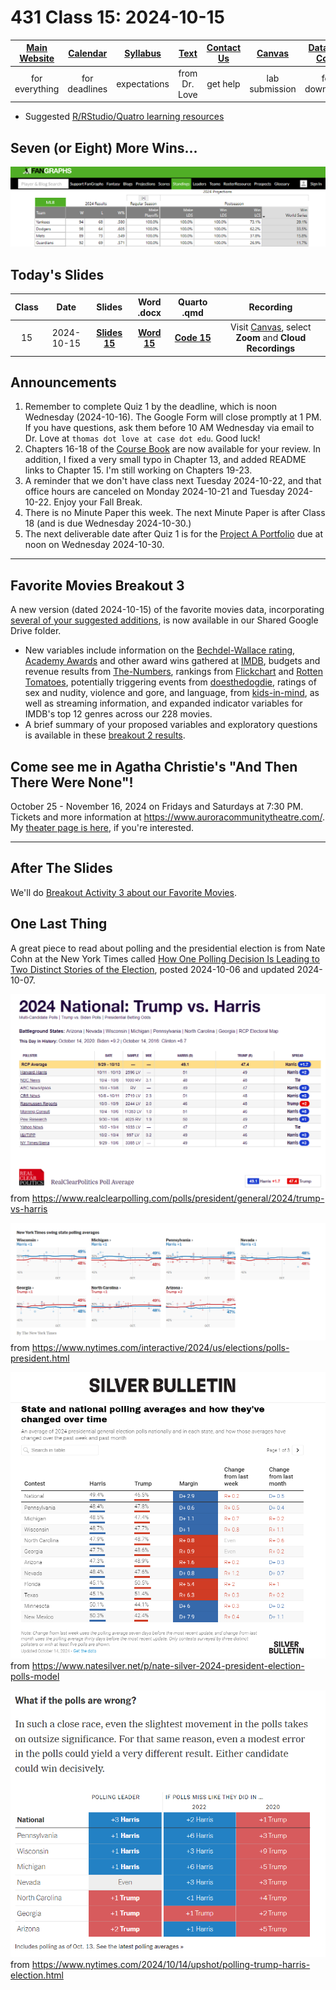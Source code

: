 # 431 Class 15: 2024-10-15

[Main Website](https://thomaselove.github.io/431-2024/) | [Calendar](https://thomaselove.github.io/431-2024/calendar.html) | [Syllabus](https://thomaselove.github.io/431-syllabus-2024/) | [Text](https://thomaselove.github.io/431-book/) | [Contact Us](https://thomaselove.github.io/431-2024/contact.html) | [Canvas](https://canvas.case.edu) | [Data and Code](https://github.com/THOMASELOVE/431-data)
:-----------: | :--------------: | :----------: | :---------: | :-------------: | :-----------: | :------------:
for everything | for deadlines | expectations | from Dr. Love | get help | lab submission | for downloads

- Suggested [R/RStudio/Quatro learning resources](https://thomaselove.github.io/431-2024/resources.html)

## Seven (or Eight) More Wins...

![](fg_2024-10-14.png)

## Today's Slides

Class | Date | Slides | Word .docx | Quarto .qmd | Recording
:---: | :--------: | :------: | :------: | :------: | :-------------:
15 | 2024-10-15 | **[Slides 15](https://thomaselove.github.io/431-slides-2024/class15.html)** | **[Word 15](https://thomaselove.github.io/431-slides-2024/class15w.docx)** | **[Code 15](https://github.com/THOMASELOVE/431-slides-2024/blob/main/class15.qmd)** | Visit [Canvas](https://canvas.case.edu/), select **Zoom** and **Cloud Recordings**

## Announcements

1. Remember to complete Quiz 1 by the deadline, which is noon Wednesday (2024-10-16). The Google Form will close promptly at 1 PM. If you have questions, ask them before 10 AM Wednesday via email to Dr. Love at `thomas dot love at case dot edu`. Good luck!
2. Chapters 16-18 of the [Course Book](https://thomaselove.github.io/431-book/) are now available for your review. In addition, I fixed a very small typo in Chapter 13, and added README links to Chapter 15. I'm still working on Chapters 19-23.
3. A reminder that we don't have class next Tuesday 2024-10-22, and that office hours are canceled on Monday 2024-10-21 and Tuesday 2024-10-22. Enjoy your Fall Break.
4. There is no Minute Paper this week. The next Minute Paper is after Class 18 (and is due Wednesday 2024-10-30.)
5. The next deliverable date after Quiz 1 is for the [Project A Portfolio](https://thomaselove.github.io/431-projectA-2024/portfolio.html) due at noon on Wednesday 2024-10-30. 

---

## Favorite Movies Breakout 3

A new version (dated 2024-10-15) of the favorite movies data, incorporating [several of your suggested additions](https://github.com/THOMASELOVE/431-classes-2024/tree/main/movies#breakout-session-2), is now available in our Shared Google Drive folder.

- New variables include information on the [Bechdel-Wallace rating](https://bechdeltest.com/), [Academy Awards](https://www.oscars.org/) and other award wins gathered at [IMDB](https://www.imdb.com/), budgets and revenue results from [The-Numbers](https://the-numbers.com/), rankings from [Flickchart](https://www.flickchart.com/) and [Rotten Tomatoes](https://www.rottentomatoes.com/), potentially triggering events from [doesthedogdie](https://www.doesthedogdie.com/), ratings of sex and nudity, violence and gore, and language, from [kids-in-mind](https://kids-in-mind.com/), as well as streaming information, and expanded indicator variables for IMDB's top 12 genres across our 228 movies.
- A brief summary of your proposed variables and exploratory questions is available in these [breakout 2 results](https://github.com/THOMASELOVE/431-classes-2024/blob/main/movies/breakout2_results.md). 

## Come see me in Agatha Christie's "And Then There Were None"!

October 25 - November 16, 2024 on Fridays and Saturdays at 7:30 PM. Tickets and more information at <https://www.auroracommunitytheatre.com/>. My [theater page is here](https://github.com/THOMASELOVE/theater), if you're interested.

---

## After The Slides

We'll do [Breakout Activity 3 about our Favorite Movies](https://github.com/THOMASELOVE/431-classes-2024/blob/main/movies/breakout3.md).

## One Last Thing

A great piece to read about polling and the presidential election is from Nate Cohn at the New York Times called [How One Polling Decision Is Leading to Two Distinct Stories of the Election](https://www.nytimes.com/2024/10/06/upshot/polling-methods-election.html), posted 2024-10-06 and updated 2024-10-07.

![](https://github.com/THOMASELOVE/431-classes-2024/blob/main/class15/rcp_2024-10-14.png) from <https://www.realclearpolling.com/polls/president/general/2024/trump-vs-harris>

![](https://github.com/THOMASELOVE/431-classes-2024/blob/main/class15/nyt_2024-10-14.png) from <https://www.nytimes.com/interactive/2024/us/elections/polls-president.html>

![](https://github.com/THOMASELOVE/431-classes-2024/blob/main/class15/silver_2024-10-14.png) from <https://www.natesilver.net/p/nate-silver-2024-president-election-polls-model>

![](https://github.com/THOMASELOVE/431-classes-2024/blob/main/class15/nyt_2024-10-14_2.png) from <https://www.nytimes.com/2024/10/14/upshot/polling-trump-harris-election.html>



